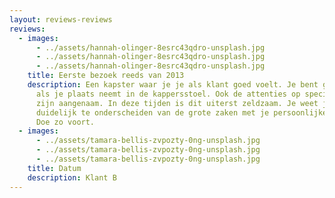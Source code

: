 ```yaml
---
layout: reviews-reviews
reviews:
  - images:
      - ../assets/hannah-olinger-8esrc43qdro-unsplash.jpg
      - ../assets/hannah-olinger-8esrc43qdro-unsplash.jpg
      - ../assets/hannah-olinger-8esrc43qdro-unsplash.jpg
    title: Eerste bezoek reeds van 2013
    description: Een kapster waar je je als klant goed voelt. Je bent geen nummer
      als je plaats neemt in de kappersstoel. Ook de attenties op speciale dagen
      zijn aangenaam. In deze tijden is dit uiterst zeldzaam. Je weet je
      duidelijk te onderscheiden van de grote zaken met je persoonlijke inbreng.
      Doe zo voort.
  - images:
      - ../assets/tamara-bellis-zvpozty-0ng-unsplash.jpg
      - ../assets/tamara-bellis-zvpozty-0ng-unsplash.jpg
      - ../assets/tamara-bellis-zvpozty-0ng-unsplash.jpg
    title: Datum
    description: Klant B
---
```

